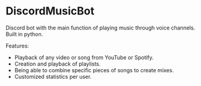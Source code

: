 # DiscordMusicBot

Discord bot with the main function of playing music through voice channels. Built in python.

Features:
- Playback of any video or song from YouTube or Spotify.
- Creation and playback of playlists.
- Being able to combine specific pieces of songs to create mixes.
- Customized statistics per user.
